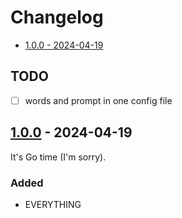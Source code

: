 # Changelog

- [1.0.0 - 2024-04-19](#100---2024-04-19)

## TODO

- [ ] words and prompt in one config file

## [1.0.0](https://github.com/jtompkin/goclacker/releases/tag/v1.0.0) - 2024-04-19

It's Go time (I'm sorry).

### Added

- EVERYTHING
